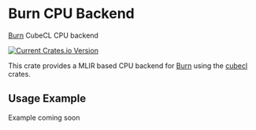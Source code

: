 # Burn CPU Backend

[Burn](https://github.com/tracel-ai/burn) CubeCL CPU backend

[![Current Crates.io Version](https://img.shields.io/crates/v/burn-cuda.svg)](https://crates.io/crates/burn-cuda)

This crate provides a MLIR based CPU backend for [Burn](https://github.com/tracel-ai/burn) using the
[cubecl](https://github.com/tracel-ai/cubecl.git) crates.

## Usage Example

Example coming soon
